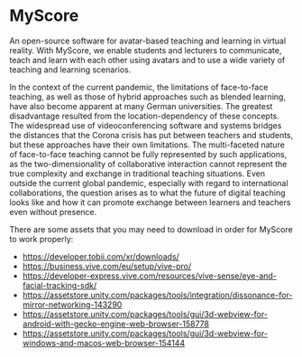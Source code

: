 # MyScore


An open-source software for avatar-based teaching and learning in virtual reality.
With MyScore, we enable students and lecturers to communicate, teach and learn with each other using avatars and to use a wide variety of teaching and learning scenarios.


In the context of the current pandemic, the limitations of face-to-face teaching, as well as those of hybrid approaches such as blended learning, have also become apparent at many German universities. 
The greatest disadvantage resulted from the location-dependency of these concepts. 
The widespread use of videoconferencing software and systems bridges the distances that the Corona crisis has put between teachers and students, but these approaches have their own limitations. 
The multi-faceted nature of face-to-face teaching cannot be fully represented by such applications, as the two-dimensionality of collaborative interaction cannot represent the true complexity and exchange in traditional teaching situations. 
Even outside the current global pandemic, especially with regard to international collaborations, the question arises as to what the future of digital teaching looks like and how it can promote exchange between learners and teachers even without presence.


There are some assets that you may need to download in order for MyScore to work properly:
 - https://developer.tobii.com/xr/downloads/
 - https://business.vive.com/eu/setup/vive-pro/
 - https://developer-express.vive.com/resources/vive-sense/eye-and-facial-tracking-sdk/
 - https://assetstore.unity.com/packages/tools/integration/dissonance-for-mirror-networking-143290
 - https://assetstore.unity.com/packages/tools/gui/3d-webview-for-android-with-gecko-engine-web-browser-158778
 - https://assetstore.unity.com/packages/tools/gui/3d-webview-for-windows-and-macos-web-browser-154144
